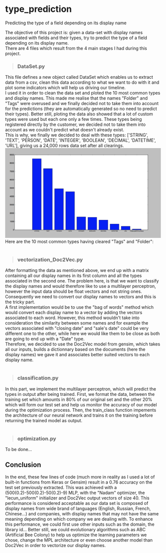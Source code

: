 # type_prediction
Predicting the type of a field depending on its display name

The objective of this project is: given a data-set with display names associated with fields and their types, try to predict the type of a field depending on its display name.<br />
There are 4 files which result from the 4 main stages I had during this project. <br />

> ### DataSet.py<br />
This file defines a new object called DataSet which enables us to extract data from a csv, clean this data according to what we want to do with it and plot some indicators which will help us driving our timeline. <br />
I used it in order to clean the data set and ploted the 10 most common types and display names. This made me realise that the names "Folder" and "Tags" were overused and we finally decided not to take them into account for the predictions (they are automatically generated so no need to predict their types). Better still, ploting the data also showed that a lot of custom types were used but each one only a few times. These types being registered directly by the customer, we decided not to take them into account as we couldn't predict what doesn't already exist. <br />
This is why, we finally we decided to deal with these types: ['STRING', 'TEXT', 'PERSON', 'DATE', 'INTEGER', 'BOOLEAN', 'DECIMAL', 'DATETIME', 'URL'], giving us a 24,000 rows data set after all clearings. <br />
![](graph_first_data_exploration/10_most_common_type.png)
Here are the 10 most common types having cleared "Tags" and "Folder": <br/><br/>



> ### vectorization_Doc2Vec.py <br />
After formatting the data as mentioned above, we end up with a matrix containing all our display names in its first column and all the types associated in the second one. The problem here, is that we want to classify the display names and would therefore like to use a multilayer perceptron, however the input data should be float vectors and not string ones. Consequently we need to convert our display names to vectors and this is the tricky part. <br/>
A first implementation would be to use the "bag of words" method which would convert each display name to a vector by adding the vectors associated to each word. However, this method wouldn't take into consideration the similarity between some names and for example the vectors associated with "closing date" and "sale's date" could be very different one to the other, while here we would like them to be close as both are going to end up with a "Date" type. <br/>
Therefore, we decided to use the Doc2Vec model from gensim, which takes all our inputs, builds a dictionnary based on the documents (here the display names) we gave it and associates better suited vectors to each display name. <br/><br/>


> ### classification.py <br />
In this part, we implement the multilayer perceptron, which will predict the types in output after being trained. First, we format the data, between the training set which amounts in 80% of our original set and the other 20% which will form our test set and help us monitor the accuracy of our model during the optimization process. Then, the train_class function impements the architecture of our neural network and trains it on the training before returning the trained model as output. <br/><br/>



> ### optimization.py <br />
To be done...


## Conclusion
In the end, these few lines of code (much more in reality as I used a lot of built-in functions from Keras or Gensim) result in a 0.76 accuracy on the test set previously extracted. This was achieved with a (500(0.2)-500(0.2)-50(0.2)-9) MLP, with the "Nadam" optimizer, the "lecun_uniform" initializer and Doc2Vec output vectors of size 40. 
This performance is considered acceptable as our data set is composed of display names from wide brand of languages (English, Russian, French, Chinese...) and companies, with display names that may not have the same meaning depending on which company we are dealing with. To enhance this performance, we could first use other inputs such as the domain, the library id... Better still, we could evolutionary algorithms such as ABC (Artificial Bee Colony) to help us optimize the learning parameters we chose, change the MPL architecture or even choose another model than Doc2Vec in order to vectorize our display names. 

